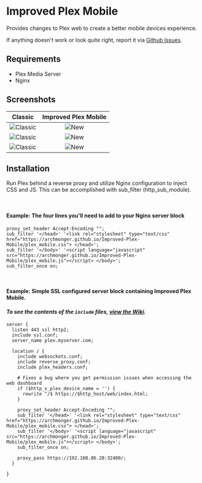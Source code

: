 # Improved Plex Mobile
Provides changes to Plex web to create a better mobile devices experience.

If anything doesn't work or look quite right, report it via [Github Issues](https://github.com/Archmonger/Improved-Plex-Mobile/issues).





## Requirements<br/>
- Plex Media Server
- Nginx





## Screenshots
| Classic | Improved Plex Mobile |
|:---:|:---:|
| ![Classic](https://archmonger.github.io/Improved-Plex-Mobile/screenshots/classic_1.png)  | ![New](https://archmonger.github.io/Improved-Plex-Mobile/screenshots/new_1.png) |
| ![Classic](https://archmonger.github.io/Improved-Plex-Mobile/screenshots/classic_2.png)  | ![New](https://archmonger.github.io/Improved-Plex-Mobile/screenshots/new_2.png) |
| ![Classic](https://archmonger.github.io/Improved-Plex-Mobile/screenshots/classic_3.png)  | ![New](https://archmonger.github.io/Improved-Plex-Mobile/screenshots/new_3.png) |





## Installation<br/>
Run Plex behind a reverse proxy and utilize Nginx configuration to inject CSS and JS. This can be accomplished with sub_filter (http_sub_module).

<br/>

#### Example: The four lines you'll need to add to your Nginx server block
```nginx
proxy_set_header Accept-Encoding "";
sub_filter '</head>' '<link rel="stylesheet" type="text/css" href="https://archmonger.github.io/Improved-Plex-Mobile/plex_mobile.css"> </head>';
sub_filter '</body>' '<script language="javascript" src="https://archmonger.github.io/Improved-Plex-Mobile/plex_mobile.js"></script> </body>';
sub_filter_once on;
```


<br/>

#### Example: Simple SSL configured server block containing Improved Plex Mobile.
#### _To see the contents of the `include` files, [view the Wiki](https://github.com/Archmonger/Improved-Plex-Mobile/wiki/Additional-Configuration-Files)._
```nginx
server {
  listen 443 ssl http2;
  include ssl.conf;
  server_name plex.myserver.com;
  
  location / {
    include websockets.conf;
    include reverse_proxy.conf;
    include plex_headers.conf;
    
    # Fixes a bug where you get permission issues when accessing the web dashboard
    if ($http_x_plex_device_name = '') {
      rewrite ^/$ https://$http_host/web/index.html;
    }
    
    proxy_set_header Accept-Encoding "";
    sub_filter '</head>' '<link rel="stylesheet" type="text/css" href="https://archmonger.github.io/Improved-Plex-Mobile/plex_mobile.css"> </head>';
    sub_filter '</body>' '<script language="javascript" src="https://archmonger.github.io/Improved-Plex-Mobile/plex_mobile.js"></script> </body>';
    sub_filter_once on;
    
    proxy_pass https://192.168.86.20:32400/;
  }
  
}
```
